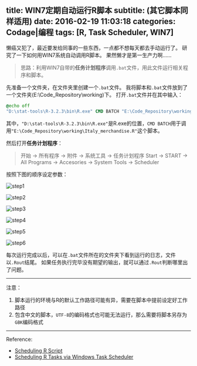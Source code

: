 title: WIN7定期自动运行R脚本
subtitle: (其它脚本同样适用)
date: 2016-02-19 11:03:18
categories: Codage|编程
tags: [R, Task Scheduler, WIN7]
---

懒癌又犯了，最近要发给同事的一些东西，一点都不想每天都去手动运行了。
研究了一下如何用WIN7系统自动调用R脚本。
果然懒才是第一生产力啊……

<!-- more -->

> 思路：利用WIN7自带的**任务计划程序**调用`.bat`文件，用此文件运行相关程序和脚本。

先准备一个文件夹，在文件夹里创建一个`.bat`文件。
我将脚本和`.bat`文件放到了一个文件夹(E:\Code_Repository\working)下。
打开`.bat`文件并在其中输入：

```cmd
@echo off
"D:\stat-tools\R-3.2.3\bin\R.exe" CMD BATCH "E:\Code_Repository\working\Italy_merchandise.R"
```

其中，`"D:\stat-tools\R-3.2.3\bin\R.exe"`是R.exe的位置，`CMD BATCH`用于调用`"E:\Code_Repository\working\Italy_merchandise.R"`这个脚本。

然后打开**任务计划程序**：

> 开始 -> 所有程序 -> 附件 -> 系统工具 -> 任务计划程序
> Start -> START -> All Programs -> Accesories -> System Tools -> Scheduler

按照下图的顺序设定参数：

![step1](http://7xndoy.com1.z0.glb.clouddn.com/Codage-21-step1.png)

![step2](http://7xndoy.com1.z0.glb.clouddn.com/Codage-21-step2.png)

![step3](http://7xndoy.com1.z0.glb.clouddn.com/Codage-21-step3.png)

![step4](http://7xndoy.com1.z0.glb.clouddn.com/Codage-21-step4.png)

![step5](http://7xndoy.com1.z0.glb.clouddn.com/Codage-21-step5.png)

![step6](http://7xndoy.com1.z0.glb.clouddn.com/Codage-21-step6.png)

每次运行完成以后，可以在`.bat`文件所在的文件夹下看到运行的日志，文件以`.Rout`结尾。
如果任务执行完毕没有期望的输出，就可以通过`.Rout`判断哪里出了问题。

-----------------------------------

注意：
1. 脚本运行的环境与R的默认工作路径可能有异，需要在脚本中提前设定好工作路径
2. 包含中文的脚本，`UTF-8`的编码格式也可能无法运行，那么需要将脚本另存为`GBK`编码格式

-----------------------------------

Reference:
* [Scheduling R Script](http://stackoverflow.com/questions/2793389/scheduling-r-script)
* [Scheduling R Tasks via Windows Task Scheduler](http://www.r-bloggers.com/scheduling-r-tasks-via-windows-task-scheduler/)
